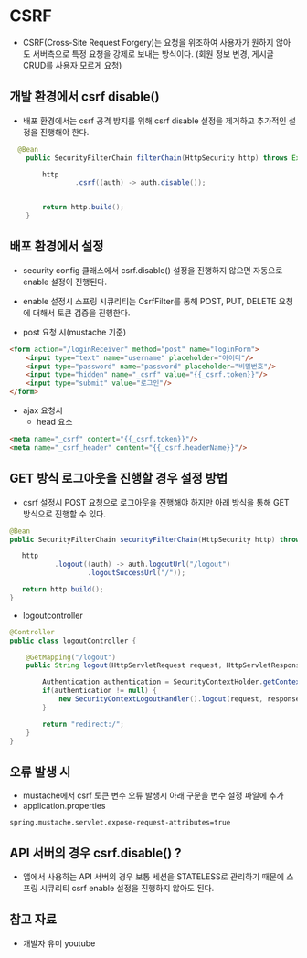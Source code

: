 # CSRF

- CSRF(Cross-Site Request Forgery)는 요청을 위조하여 사용자가 원하지 않아도 서버측으로 특정 요청을 강제로 보내는 방식이다. (회원 정보 변경, 게시글 CRUD를 사용자 모르게 요청)

## 개발 환경에서 csrf disable()
-  배포 환경에서는 csrf 공격 방지를 위해 csrf disable 설정을 제거하고 추가적인 설정을 진행해야 한다.
~~~ java
  @Bean
    public SecurityFilterChain filterChain(HttpSecurity http) throws Exception{

        http
                .csrf((auth) -> auth.disable());


        return http.build();
    }
~~~

## 배포 환경에서 설정
- security config 클래스에서 csrf.disable() 설정을 진행하지 않으면 자동으로 enable 설정이 진행된다. 
- enable 설정시 스프링 시큐리티는 CsrfFilter를 통해 POST, PUT, DELETE 요청에 대해서 토큰 검증을 진행한다.

- post 요청 시(mustache 기준)
~~~ html
<form action="/loginReceiver" method="post" name="loginForm">
    <input type="text" name="username" placeholder="아이디"/>
    <input type="password" name="password" placeholder="비밀번호"/>
    <input type="hidden" name="_csrf" value="{{_csrf.token}}"/>
    <input type="submit" value="로그인"/>
</form>
~~~
- ajax 요청시
  - head 요소
~~~ html
<meta name="_csrf" content="{{_csrf.token}}"/>
<meta name="_csrf_header" content="{{_csrf.headerName}}"/>
~~~

## GET 방식 로그아웃을 진행할 경우 설정 방법
- csrf 설정시 POST 요청으로 로그아웃을 진행해야 하지만 아래 방식을 통해 GET 방식으로 진행할 수 있다.

 ~~~ java
@Bean
public SecurityFilterChain securityFilterChain(HttpSecurity http) throws Exception{

    http
            .logout((auth) -> auth.logoutUrl("/logout")
                    .logoutSuccessUrl("/"));

    return http.build();
}
~~~

- logoutcontroller
~~~ java
@Controller
public class logoutController {

    @GetMapping("/logout")
    public String logout(HttpServletRequest request, HttpServletResponse response) throws Exception {

        Authentication authentication = SecurityContextHolder.getContext().getAuthentication();
        if(authentication != null) {
            new SecurityContextLogoutHandler().logout(request, response, authentication);
        }

        return "redirect:/";
    }
}
~~~

## 오류 발생 시
- mustache에서 csrf 토큰 변수 오류 발생시 아래 구문을 변수 설정 파일에 추가
- application.properties
~~~
spring.mustache.servlet.expose-request-attributes=true
~~~

## API 서버의 경우 csrf.disable() ?
- 앱에서 사용하는 API 서버의 경우 보통 세션을 STATELESS로 관리하기 때문에 스프링 시큐리티 csrf enable 설정을 진행하지 않아도 된다.


## 참고 자료
- 개발자 유미 youtube